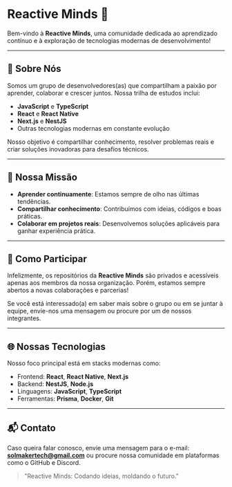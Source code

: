 # Reactive Minds 🚀  
Bem-vindo à **Reactive Minds**, uma comunidade dedicada ao aprendizado contínuo e à exploração de tecnologias modernas de desenvolvimento!  

---

## 🌟 Sobre Nós  
Somos um grupo de desenvolvedores(as) que compartilham a paixão por aprender, colaborar e crescer juntos. Nossa trilha de estudos inclui:
- **JavaScript** e **TypeScript**  
- **React** e **React Native**  
- **Next.js** e **NestJS**  
- Outras tecnologias modernas em constante evolução  

Nosso objetivo é compartilhar conhecimento, resolver problemas reais e criar soluções inovadoras para desafios técnicos.

---

## 🎯 Nossa Missão  
- **Aprender continuamente**: Estamos sempre de olho nas últimas tendências.  
- **Compartilhar conhecimento**: Contribuímos com ideias, códigos e boas práticas.  
- **Colaborar em projetos reais**: Desenvolvemos soluções aplicáveis para ganhar experiência prática.  

---

## 🚀 Como Participar  
Infelizmente, os repositórios da **Reactive Minds** são privados e acessíveis apenas aos membros da nossa organização. Porém, estamos sempre abertos a novas colaborações e parcerias!  

Se você está interessado(a) em saber mais sobre o grupo ou em se juntar à equipe, envie-nos uma mensagem ou procure por um de nossos integrantes.  

---

## 🌐 Nossas Tecnologias  
Nosso foco principal está em stacks modernas como:  
- Frontend: **React**, **React Native**, **Next.js**  
- Backend: **NestJS**, **Node.js**  
- Linguagens: **JavaScript**, **TypeScript**  
- Ferramentas: **Prisma**, **Docker**, **Git**  

---

## 📬 Contato  
Caso queira falar conosco, envie uma mensagem para o e-mail: **solmakertech@gmail.com** ou procure nossa comunidade em plataformas como o GitHub e Discord.

> "Reactive Minds: Codando ideias, moldando o futuro."  
